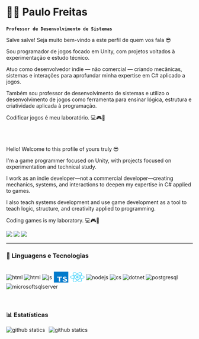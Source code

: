 # 🧑‍💻 Paulo Freitas

**`Professor de Desenvolvimento de Sistemas`**

Salve salve! Seja muito bem-vindo a este perfil de quem vos fala 😎

Sou programador de jogos focado em Unity, com projetos voltados à experimentação e estudo técnico.

Atuo como desenvolvedor indie — não comercial — criando mecânicas, sistemas e interações para aprofundar minha expertise em C# aplicado a jogos.

Também sou professor de desenvolvimento de sistemas e utilizo o desenvolvimento de jogos como ferramenta para ensinar lógica, estrutura e criatividade aplicada à programação.

Codificar jogos é meu laboratório. 💻🎮💜

<br/>
<br/>

Hello! Welcome to this profile of yours truly 😎

I'm a game programmer focused on Unity, with projects focused on experimentation and technical study.

I work as an indie developer—not a commercial developer—creating mechanics, systems, and interactions to deepen my expertise in C# applied to games.

I also teach systems development and use game development as a tool to teach logic, structure, and creativity applied to programming.

Coding games is my laboratory. 💻🎮💜
<br/>
<div> 
  <a href="https://www.linkedin.com/in/paulo-freitas-398a15326/"    target="_blank"><img src="https://img.shields.io/badge/-LinkedIn-%230077B5?style=for-the-badge&logo=linkedin&logoColor=white" target="_blank"></a>
  <a href="https://instagram.com/paulofreitas_19" target="_blank"><img src="https://img.shields.io/badge/-Instagram-%23E4405F?style=for-the-badge&logo=instagram&logoColor=white" target="_blank"></a>
  <a href = "mailto:paulofreitas.dev@gmail.com"><img src="https://img.shields.io/badge/-Gmail-%23333?style=for-the-badge&logo=gmail&logoColor=white" target="_blank"></a>
</div>

---

### 🤖 Linguagens e Tecnologias

<div style="display: inline_block"><br>
  <img align="center" alt="html" height="30" width="40" src="https://cdn.jsdelivr.net/gh/devicons/devicon@latest/icons/html5/html5-plain.svg" />         
  <img align="center" alt="html" height="30" width="40" src="https://cdn.jsdelivr.net/gh/devicons/devicon@latest/icons/css3/css3-plain.svg" />
  <img align="center" alt="js" height="30" width="40" src="https://cdn.jsdelivr.net/gh/devicons/devicon@latest/icons/javascript/javascript-plain.svg" />                
  <img align="center" alt="ts" height="30" width="40" src="https://raw.githubusercontent.com/devicons/devicon/master/icons/typescript/typescript-plain.svg">
  <img align="center" alt="react" height="30" width="40" src="https://raw.githubusercontent.com/devicons/devicon/master/icons/react/react-original.svg">
  <img align="center" alt="nodejs" height="30" width="40" src="https://cdn.jsdelivr.net/gh/devicons/devicon@latest/icons/nodejs/nodejs-plain.svg" />
  <img align="center" alt="cs" height="30" width="40" src="https://cdn.jsdelivr.net/gh/devicons/devicon@latest/icons/csharp/csharp-plain.svg" />
  <img align="center" alt="dotnet" height="30" width="40" src="https://cdn.jsdelivr.net/gh/devicons/devicon@latest/icons/dotnetcore/dotnetcore-original.svg" />
  <img align="center" alt="postgresql" height="30" width="40" src="https://cdn.jsdelivr.net/gh/devicons/devicon@latest/icons/postgresql/postgresql-plain.svg" />
  <img align="center" alt="microsoftsqlserver" height="30" width="40"src="https://cdn.jsdelivr.net/gh/devicons/devicon@latest/icons/microsoftsqlserver/microsoftsqlserver-plain.svg" />             
</div>
<br/><br/>

 ### 📊 Estatísticas
<img
  align="left"
  alt="github statics"
  height="200"
  style="padding-right: 10px;"
  src="https://github-readme-stats.vercel.app/api?username=paulofreitas19&show_icons=true&theme=tokyonight&include_all_commits=true&locale=pt-br"
/>

<img
  align="left"
  alt="github statics"
  height="200"
  style="padding-right: 10px;"
  src="https://github-readme-stats.vercel.app/api/top-langs/?username=paulofreitas19&theme=tokyonight&layout=compact&custom_title=Tecnologias&langs_count=8"/>



